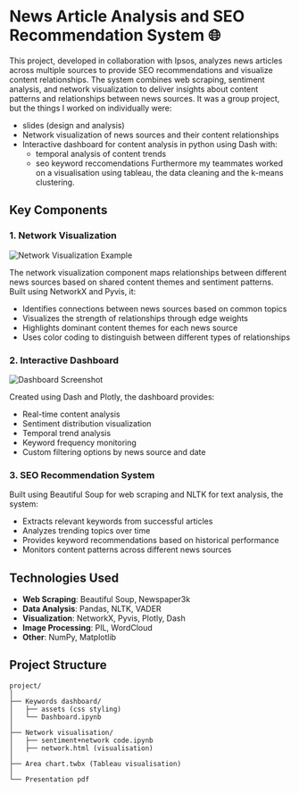# News Article Analysis and SEO Recommendation System 🌐

This project, developed in collaboration with Ipsos, analyzes news articles across multiple sources to provide SEO recommendations and visualize content relationships. The system combines web scraping, sentiment analysis, and network visualization to deliver insights about content patterns and relationships between news sources.
It was a group project, but the things I worked on individually were:
- slides (design and analysis)
- Network visualization of news sources and their content relationships
- Interactive dashboard for content analysis in python using Dash with:
  - temporal analysis of content trends
  - seo keyword reccomendations
Furthermore my teammates worked on a visualisation using tableau, the data cleaning and the k-means clustering.

## Key Components

### 1. Network Visualization
![Network Visualization Example](path_to_network_visualization.png)

The network visualization component maps relationships between different news sources based on shared content themes and sentiment patterns. Built using NetworkX and Pyvis, it:
- Identifies connections between news sources based on common topics
- Visualizes the strength of relationships through edge weights
- Highlights dominant content themes for each news source
- Uses color coding to distinguish between different types of relationships

### 2. Interactive Dashboard
![Dashboard Screenshot](path_to_dashboard.png)

Created using Dash and Plotly, the dashboard provides:
- Real-time content analysis
- Sentiment distribution visualization
- Temporal trend analysis
- Keyword frequency monitoring
- Custom filtering options by news source and date

### 3. SEO Recommendation System
Built using Beautiful Soup for web scraping and NLTK for text analysis, the system:
- Extracts relevant keywords from successful articles
- Analyzes trending topics over time
- Provides keyword recommendations based on historical performance
- Monitors content patterns across different news sources

## Technologies Used
- **Web Scraping**: Beautiful Soup, Newspaper3k
- **Data Analysis**: Pandas, NLTK, VADER
- **Visualization**: NetworkX, Pyvis, Plotly, Dash
- **Image Processing**: PIL, WordCloud
- **Other**: NumPy, Matplotlib


## Project Structure
```
project/
│
├── Keywords dashboard/
│   ├── assets (css styling)
│   └── Dashboard.ipynb
│
├── Network visualisation/
│   ├── sentiment+network code.ipynb
│   ├── network.html (visualisation)
│
├── Area chart.twbx (Tableau visualisation)
│
└── Presentation pdf
```


